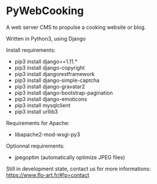 # PyWebCooking

A web server CMS to propulse a cooking website or blog.

Written in Python3, using Django

Install requirements:
- pip3 install django==1.11.*
- pip3 install django-copyright
- pip3 install djangorestframework
- pip3 install django-simple-captcha
- pip3 install django-gravatar2
- pip3 install django-bootstrap-pagination
- pip3 install django-emoticons
- pip3 install mysqlclient
- pip3 install urllib3

Requirements for Apache:
- libapache2-mod-wsgi-py3

Optionnal requirements:
- jpegoptim (automatically optimize JPEG files)

Still in development state, contact us for more informations:
https://www.flo-art.fr/#!p=contact
